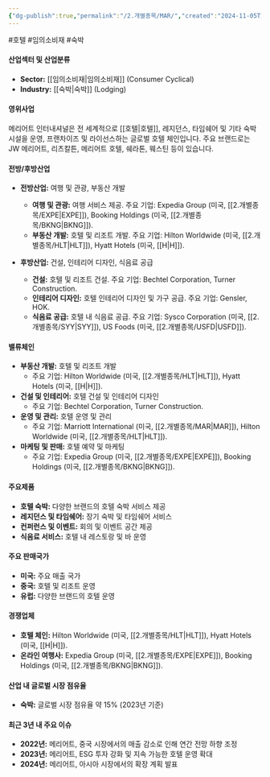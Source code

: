 ```yaml
---
{"dg-publish":true,"permalink":"/2.개별종목/MAR/","created":"2024-11-05T14:51:03.465+09:00","updated":"2025-07-29T21:37:04.880+09:00"}
---
```


#호텔 #임의소비재 #숙박 

#### 산업섹터 및 산업분류

- **Sector:** [[임의소비재\|임의소비재]] (Consumer Cyclical)
- **Industry:** [[숙박\|숙박]] (Lodging)

#### 영위사업

메리어트 인터내셔널은 전 세계적으로 [[호텔\|호텔]], 레지던스, 타임쉐어 및 기타 숙박 시설을 운영, 프랜차이즈 및 라이선스하는 글로벌 호텔 체인입니다. 주요 브랜드로는 JW 메리어트, 리츠칼튼, 메리어트 호텔, 쉐라톤, 웨스틴 등이 있습니다.

#### 전방/후방산업

- **전방산업:** 여행 및 관광, 부동산 개발
    
    - **여행 및 관광:** 여행 서비스 제공. 주요 기업: Expedia Group (미국, [[2.개별종목/EXPE\|EXPE]]), Booking Holdings (미국, [[2.개별종목/BKNG\|BKNG]]).
    - **부동산 개발:** 호텔 및 리조트 개발. 주요 기업: Hilton Worldwide (미국, [[2.개별종목/HLT\|HLT]]), Hyatt Hotels (미국, [[H\|H]]).
- **후방산업:** 건설, 인테리어 디자인, 식음료 공급
    
    - **건설:** 호텔 및 리조트 건설. 주요 기업: Bechtel Corporation, Turner Construction.
    - **인테리어 디자인:** 호텔 인테리어 디자인 및 가구 공급. 주요 기업: Gensler, HOK.
    - **식음료 공급:** 호텔 내 식음료 공급. 주요 기업: Sysco Corporation (미국, [[2.개별종목/SYY\|SYY]]), US Foods (미국, [[2.개별종목/USFD\|USFD]]).

#### 밸류체인

- **부동산 개발:** 호텔 및 리조트 개발
    - 주요 기업: Hilton Worldwide (미국, [[2.개별종목/HLT\|HLT]]), Hyatt Hotels (미국, [[H\|H]]).
- **건설 및 인테리어:** 호텔 건설 및 인테리어 디자인
    - 주요 기업: Bechtel Corporation, Turner Construction.
- **운영 및 관리:** 호텔 운영 및 관리
    - 주요 기업: Marriott International (미국, [[2.개별종목/MAR\|MAR]]), Hilton Worldwide (미국, [[2.개별종목/HLT\|HLT]]).
- **마케팅 및 판매:** 호텔 예약 및 마케팅
    - 주요 기업: Expedia Group (미국, [[2.개별종목/EXPE\|EXPE]]), Booking Holdings (미국, [[2.개별종목/BKNG\|BKNG]]).

#### 주요제품

- **호텔 숙박:** 다양한 브랜드의 호텔 숙박 서비스 제공
- **레지던스 및 타임쉐어:** 장기 숙박 및 타임쉐어 서비스
- **컨퍼런스 및 이벤트:** 회의 및 이벤트 공간 제공
- **식음료 서비스:** 호텔 내 레스토랑 및 바 운영

#### 주요 판매국가

- **미국:** 주요 매출 국가
- **중국:** 호텔 및 리조트 운영
- **유럽:** 다양한 브랜드의 호텔 운영

#### 경쟁업체

- **호텔 체인:** Hilton Worldwide (미국, [[2.개별종목/HLT\|HLT]]), Hyatt Hotels (미국, [[H\|H]]).
- **온라인 여행사:** Expedia Group (미국, [[2.개별종목/EXPE\|EXPE]]), Booking Holdings (미국, [[2.개별종목/BKNG\|BKNG]]).

#### 산업 내 글로벌 시장 점유율

- **숙박:** 글로벌 시장 점유율 약 15% (2023년 기준)

#### 최근 3년 내 주요 이슈

- **2022년:** 메리어트, 중국 시장에서의 매출 감소로 인해 연간 전망 하향 조정
- **2023년:** 메리어트, ESG 투자 강화 및 지속 가능한 호텔 운영 확대
- **2024년:** 메리어트, 아시아 시장에서의 확장 계획 발표